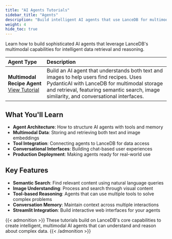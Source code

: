 ```yaml
---
title: "AI Agents Tutorials"
sidebar_title: "Agents"
description: "Build intelligent AI agents that use LanceDB for multimodal data storage and retrieval"
weight: 4
hide_toc: true
---
```


Learn how to build sophisticated AI agents that leverage LanceDB's multimodal capabilities for intelligent data retrieval and reasoning.

| Agent Type | Description |
|:-----------|:------------|
| **Multimodal Recipe Agent** <br> [View Tutorial](./multimodal-recipe-agent/) | Build an AI agent that understands both text and images to help users find recipes. Uses PydanticAI with LanceDB for multimodal storage and retrieval, featuring semantic search, image similarity, and conversational interfaces. |

## What You'll Learn

- **Agent Architecture**: How to structure AI agents with tools and memory
- **Multimodal Data**: Storing and retrieving both text and image embeddings
- **Tool Integration**: Connecting agents to LanceDB for data access
- **Conversational Interfaces**: Building chat-based user experiences
- **Production Deployment**: Making agents ready for real-world use

## Key Features

- **Semantic Search**: Find relevant content using natural language queries
- **Image Understanding**: Process and search through visual content
- **Tool-based Reasoning**: Agents that can use multiple tools to solve complex problems
- **Conversation Memory**: Maintain context across multiple interactions
- **Streamlit Integration**: Build interactive web interfaces for your agents

{{< admonition >}}
These tutorials build on LanceDB's core capabilities to create intelligent, multimodal AI agents that can understand and reason about complex data.
{{< /admonition >}}


